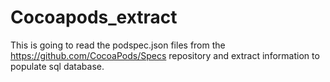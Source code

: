 # Cocoapods_extract
This is going to read the podspec.json files from the https://github.com/CocoaPods/Specs repository and extract information to populate sql database.
